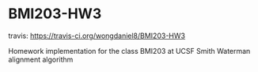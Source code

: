 # BMI203-HW3

travis: https://travis-ci.org/wongdaniel8/BMI203-HW3

Homework implementation for the class BMI203 at UCSF
Smith Waterman alignment algorithm